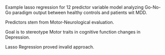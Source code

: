 Example lasso regression for 12 predictor variable model analyzing Go-No-Go paradigm output between healthy controls and patients wit MDD.

Predictors stem from Motor-Neurological evaluation. 

Goal is to stereotype Motor traits in cognitive function changes in Depression. 

Lasso Regression proved invalid approach.
